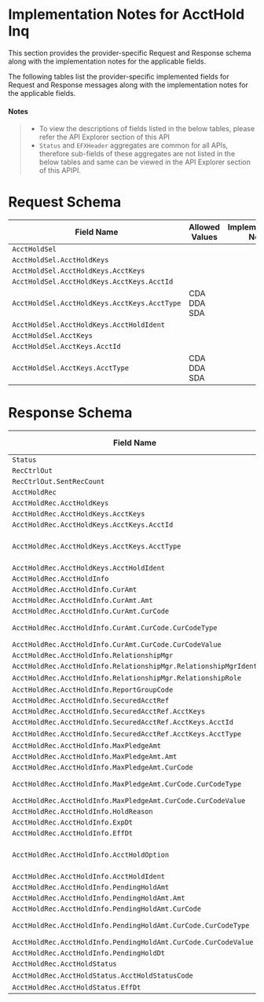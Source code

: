# Implementation Notes for AcctHold Inq
This section provides the provider-specific Request and Response schema along with the implementation notes for the applicable fields.
<!-- 
type: tab 
titles: Premier, 
-->


The following tables list the provider-specific implemented fields for Request and Response messages along with the implementation notes for the applicable fields. 


<!-- theme: info -->
#### Notes

> - To view the descriptions of fields listed in the below tables, please refer the API Explorer section of this API
> - `Status` and `EFXHeader` aggregates are common for all APIs, therefore sub-fields of these aggregates are not listed in the below tables and same can be viewed in the API Explorer section of this APIPI.


# Request Schema
|Field Name|Allowed Values|Implementation Note|
|----|----|----|
|`AcctHoldSel`|||
|`AcctHoldSel.AcctHoldKeys`|||
|`AcctHoldSel.AcctHoldKeys.AcctKeys`|||
|`AcctHoldSel.AcctHoldKeys.AcctKeys.AcctId`|||
|`AcctHoldSel.AcctHoldKeys.AcctKeys.AcctType`|CDA<br>DDA<br>SDA||
|`AcctHoldSel.AcctHoldKeys.AcctHoldIdent`|||
|`AcctHoldSel.AcctKeys`|||
|`AcctHoldSel.AcctKeys.AcctId`|||
|`AcctHoldSel.AcctKeys.AcctType`|CDA<br>DDA<br>SDA||
# Response Schema
|Field Name|Allowed Values|Implementation Note|
|----|----|----|
|`Status`|| |
|`RecCtrlOut`|||
|`RecCtrlOut.SentRecCount`|||
|`AcctHoldRec`|||
|`AcctHoldRec.AcctHoldKeys`|||
|`AcctHoldRec.AcctHoldKeys.AcctKeys`|||
|`AcctHoldRec.AcctHoldKeys.AcctKeys.AcctId`|||
|`AcctHoldRec.AcctHoldKeys.AcctKeys.AcctType`|CDA<br>DDA<br>SDA||
|`AcctHoldRec.AcctHoldKeys.AcctHoldIdent`|||
|`AcctHoldRec.AcctHoldInfo`|||
|`AcctHoldRec.AcctHoldInfo.CurAmt`|||
|`AcctHoldRec.AcctHoldInfo.CurAmt.Amt`|||
|`AcctHoldRec.AcctHoldInfo.CurAmt.CurCode`|||
|`AcctHoldRec.AcctHoldInfo.CurAmt.CurCode.CurCodeType`|ISO4217-Alpha||
|`AcctHoldRec.AcctHoldInfo.CurAmt.CurCode.CurCodeValue`|||
|`AcctHoldRec.AcctHoldInfo.RelationshipMgr`|||
|`AcctHoldRec.AcctHoldInfo.RelationshipMgr.RelationshipMgrIdent`|||
|`AcctHoldRec.AcctHoldInfo.RelationshipMgr.RelationshipRole`|Officer||
|`AcctHoldRec.AcctHoldInfo.ReportGroupCode`|||
|`AcctHoldRec.AcctHoldInfo.SecuredAcctRef`|||
|`AcctHoldRec.AcctHoldInfo.SecuredAcctRef.AcctKeys`|||
|`AcctHoldRec.AcctHoldInfo.SecuredAcctRef.AcctKeys.AcctId`|||
|`AcctHoldRec.AcctHoldInfo.SecuredAcctRef.AcctKeys.AcctType`|LOAN||
|`AcctHoldRec.AcctHoldInfo.MaxPledgeAmt`|||
|`AcctHoldRec.AcctHoldInfo.MaxPledgeAmt.Amt`|||
|`AcctHoldRec.AcctHoldInfo.MaxPledgeAmt.CurCode`|||
|`AcctHoldRec.AcctHoldInfo.MaxPledgeAmt.CurCode.CurCodeType`|ISO4217-Alpha||
|`AcctHoldRec.AcctHoldInfo.MaxPledgeAmt.CurCode.CurCodeValue`|||
|`AcctHoldRec.AcctHoldInfo.HoldReason`|||
|`AcctHoldRec.AcctHoldInfo.ExpDt`|||
|`AcctHoldRec.AcctHoldInfo.EffDt`|||
|`AcctHoldRec.AcctHoldInfo.AcctHoldOption`|FixedAmt<br>AvailBal<br>LedgerBal||
|`AcctHoldRec.AcctHoldInfo.AcctHoldIdent`|||
|`AcctHoldRec.AcctHoldInfo.PendingHoldAmt`|||
|`AcctHoldRec.AcctHoldInfo.PendingHoldAmt.Amt`|||
|`AcctHoldRec.AcctHoldInfo.PendingHoldAmt.CurCode`|||
|`AcctHoldRec.AcctHoldInfo.PendingHoldAmt.CurCode.CurCodeType`|ISO4217-Alpha||
|`AcctHoldRec.AcctHoldInfo.PendingHoldAmt.CurCode.CurCodeValue`|||
|`AcctHoldRec.AcctHoldInfo.PendingHoldDt`|||
|`AcctHoldRec.AcctHoldStatus`|||
|`AcctHoldRec.AcctHoldStatus.AcctHoldStatusCode`|Valid||
|`AcctHoldRec.AcctHoldStatus.EffDt`|||
<!-- type: tab-end -->
